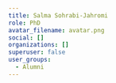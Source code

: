 ```yaml
---
title: Salma Sohrabi-Jahromi
role: PhD
avatar_filename: avatar.png
social: []
organizations: []
superuser: false
user_groups:
  - Alumni
---
```

